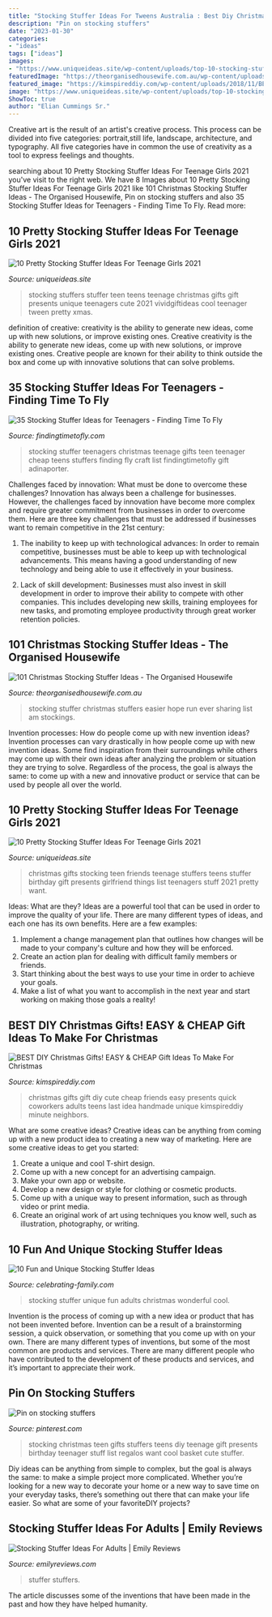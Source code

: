 ```yaml
---
title: "Stocking Stuffer Ideas For Tweens Australia : Best Diy Christmas Gifts! Easy &amp; Cheap Gift Ideas To Make For Christmas"
description: "Pin on stocking stuffers"
date: "2023-01-30"
categories:
- "ideas"
tags: ["ideas"]
images:
- "https://www.uniqueideas.site/wp-content/uploads/top-10-stocking-stuffer-ideas-for-teen-girls-stocking-stuffers-1.jpg"
featuredImage: "https://theorganisedhousewife.com.au/wp-content/uploads/2018/11/ChristmasStockingideas.jpg"
featured_image: "https://kimspireddiy.com/wp-content/uploads/2018/11/BEST-DIY-Christmas-Gifts_EASY_CHEAP-Gift-Ideas-To-Make-For-Christmas_Quick_Cute_Presents-Last-Minute-Handmade-Ideas_Friends_BFFs_Teens_Tweens_Kids_Adults_Teacher_Neighbors_CoWorkers-11.jpg"
image: "https://www.uniqueideas.site/wp-content/uploads/top-10-stocking-stuffer-ideas-for-teen-girls-stocking-stuffers-1.jpg"
ShowToc: true
author: "Elian Cummings Sr."
---
```



Creative art is the result of an artist's creative process. This process can be divided into five categories: portrait,still life, landscape, architecture, and typography. All five categories have in common the use of creativity as a tool to express feelings and thoughts.

	

		
searching about 10 Pretty Stocking Stuffer Ideas For Teenage Girls 2021 you've visit to the right web. We have 8 Images about 10 Pretty Stocking Stuffer Ideas For Teenage Girls 2021 like 101 Christmas Stocking Stuffer Ideas - The Organised Housewife, Pin on stocking stuffers and also 35 Stocking Stuffer Ideas for Teenagers - Finding Time To Fly. Read more:
		
    
## 10 Pretty Stocking Stuffer Ideas For Teenage Girls 2021

<img loading=lazy src="https://www.uniqueideas.site/wp-content/uploads/top-10-stocking-stuffer-ideas-for-teen-girls-stocking-stuffers-1.jpg" onerror="this.onerror=null;this.src='https://tse1.mm.bing.net/th?id=OIP.W937PPhRrsiVD7xhI-QHWwHaOF&amp;pid=15.1';" alt="10 Pretty Stocking Stuffer Ideas For Teenage Girls 2021">

_Source: uniqueideas.site_

>stocking stuffers stuffer teen teens teenage christmas gifts gift presents unique teenagers cute 2021 vividgiftideas cool teenager tween pretty xmas. 

	

definition of creative: creativity is the ability to generate new ideas, come up with new solutions, or improve existing ones.
Creative creativity is the ability to generate new ideas, come up with new solutions, or improve existing ones. Creative people are known for their ability to think outside the box and come up with innovative solutions that can solve problems.

    
## 35 Stocking Stuffer Ideas For Teenagers - Finding Time To Fly

<img loading=lazy src="https://i0.wp.com/findingtimetofly.com/wp-content/uploads/2016/11/stocking-stuffer-ideas-for-teen-girls.jpg?resize=1000%2C1000&amp;ssl=1" onerror="this.onerror=null;this.src='https://tse2.mm.bing.net/th?id=OIP.h0CixrvYiIWo9XDavadNTQHaHa&amp;pid=15.1';" alt="35 Stocking Stuffer Ideas for Teenagers - Finding Time To Fly">

_Source: findingtimetofly.com_

>stocking stuffer teenagers christmas teenage gifts teen teenager cheap teens stuffers finding fly craft list findingtimetofly gift adinaporter. 

	

Challenges faced by innovation: What must be done to overcome these challenges?
Innovation has always been a challenge for businesses. However, the challenges faced by innovation have become more complex and require greater commitment from businesses in order to overcome them. Here are three key challenges that must be addressed if businesses want to remain competitive in the 21st century:
1. The inability to keep up with technological advances: In order to remain competitive, businesses must be able to keep up with technological advancements. This means having a good understanding of new technology and being able to use it effectively in your business.

2. Lack of skill development: Businesses must also invest in skill development in order to improve their ability to compete with other companies. This includes developing new skills, training employees for new tasks, and promoting employee productivity through great worker retention policies.


    
## 101 Christmas Stocking Stuffer Ideas - The Organised Housewife

<img loading=lazy src="https://theorganisedhousewife.com.au/wp-content/uploads/2018/11/ChristmasStockingideas.jpg" onerror="this.onerror=null;this.src='https://tse2.mm.bing.net/th?id=OIP.GE4RuGs4d0ic6YHxuYvGTgHaKy&amp;pid=15.1';" alt="101 Christmas Stocking Stuffer Ideas - The Organised Housewife">

_Source: theorganisedhousewife.com.au_

>stocking stuffer christmas stuffers easier hope run ever sharing list am stockings. 

	

Invention processes: How do people come up with new invention ideas?
Invention processes can vary drastically in how people come up with new invention ideas. Some find inspiration from their surroundings while others may come up with their own ideas after analyzing the problem or situation they are trying to solve. Regardless of the process, the goal is always the same: to come up with a new and innovative product or service that can be used by people all over the world.

    
## 10 Pretty Stocking Stuffer Ideas For Teenage Girls 2021

<img loading=lazy src="https://www.uniqueideas.site/wp-content/uploads/e29d80phyzoecale29d80-what-to-buy-your-friends-for-christmas-stocking-2.jpg" onerror="this.onerror=null;this.src='https://tse1.mm.bing.net/th?id=OIP.eHft2xorHbEyYGiAZBmc9gHaLG&amp;pid=15.1';" alt="10 Pretty Stocking Stuffer Ideas For Teenage Girls 2021">

_Source: uniqueideas.site_

>christmas gifts stocking teen friends teenage stuffers teens stuffer birthday gift presents girlfriend things list teenagers stuff 2021 pretty want. 

	

Ideas: What are they?
Ideas are a powerful tool that can be used in order to improve the quality of your life. There are many different types of ideas, and each one has its own benefits. Here are a few examples: 
1. Implement a change management plan that outlines how changes will be made to your company's culture and how they will be enforced. 
2. Create an action plan for dealing with difficult family members or friends. 
3. Start thinking about the best ways to use your time in order to achieve your goals. 
4. Make a list of what you want to accomplish in the next year and start working on making those goals a reality!

    
## BEST DIY Christmas Gifts! EASY &amp; CHEAP Gift Ideas To Make For Christmas

<img loading=lazy src="https://kimspireddiy.com/wp-content/uploads/2018/11/BEST-DIY-Christmas-Gifts_EASY_CHEAP-Gift-Ideas-To-Make-For-Christmas_Quick_Cute_Presents-Last-Minute-Handmade-Ideas_Friends_BFFs_Teens_Tweens_Kids_Adults_Teacher_Neighbors_CoWorkers-11.jpg" onerror="this.onerror=null;this.src='https://tse3.mm.bing.net/th?id=OIP.yiov_JBgyuk3Z3CsjJ0_DgHaLH&amp;pid=15.1';" alt="BEST DIY Christmas Gifts! EASY &amp; CHEAP Gift Ideas To Make For Christmas">

_Source: kimspireddiy.com_

>christmas gifts gift diy cute cheap friends easy presents quick coworkers adults teens last idea handmade unique kimspireddiy minute neighbors. 

	

What are some creative ideas?
Creative ideas can be anything from coming up with a new product idea to creating a new way of marketing. Here are some creative ideas to get you started: 
1. Create a unique and cool T-shirt design.
2. Come up with a new concept for an advertising campaign.
3. Make your own app or website.
4. Develop a new design or style for clothing or cosmetic products. 
5. Come up with a unique way to present information, such as through video or print media. 
6. Create an original work of art using techniques you know well, such as illustration, photography, or writing.

    
## 10 Fun And Unique Stocking Stuffer Ideas

<img loading=lazy src="https://secureservercdn.net/166.62.112.219/sn4.1e0.myftpupload.com/wp-content/uploads/2013/12/10-Fun-and-Unique-Stocking-Stuffer-Ideas.jpg" onerror="this.onerror=null;this.src='https://tse3.mm.bing.net/th?id=OIP.EI7pogCn-j5agdl2IIFkggHaJZ&amp;pid=15.1';" alt="10 Fun and Unique Stocking Stuffer Ideas">

_Source: celebrating-family.com_

>stocking stuffer unique fun adults christmas wonderful cool. 

	

Invention is the process of coming up with a new idea or product that has not been invented before. Invention can be a result of a brainstorming session, a quick observation, or something that you come up with on your own. There are many different types of inventions, but some of the most common are products and services. There are many different people who have contributed to the development of these products and services, and it’s important to appreciate their work.

    
## Pin On Stocking Stuffers

<img loading=lazy src="https://i.pinimg.com/originals/7b/bd/84/7bbd8429a9c2438d77e1882de6d56041.jpg" onerror="this.onerror=null;this.src='https://tse1.mm.bing.net/th?id=OIP.w4KAkwCLSz8OagCiPMtASAHaJ4&amp;pid=15.1';" alt="Pin on stocking stuffers">

_Source: pinterest.com_

>stocking christmas teen gifts stuffers teens diy teenage gift presents birthday teenager stuff list regalos want cool basket cute stuffer. 

	

Diy ideas can be anything from simple to complex, but the goal is always the same: to make a simple project more complicated. Whether you’re looking for a new way to decorate your home or a new way to save time on your everyday tasks, there’s something out there that can make your life easier. So what are some of your favoriteDIY projects?

    
## Stocking Stuffer Ideas For Adults | Emily Reviews

<img loading=lazy src="https://www.emilyreviews.com/wp-content/uploads/2014/11/AdultStockingStuffers.jpg" onerror="this.onerror=null;this.src='https://tse2.mm.bing.net/th?id=OIP.ohSAhoKaXLMfzr8KRaRHRAHaKl&amp;pid=15.1';" alt="Stocking Stuffer Ideas For Adults | Emily Reviews">

_Source: emilyreviews.com_

>stuffer stuffers. 

	

The article discusses some of the inventions that have been made in the past and how they have helped humanity.

